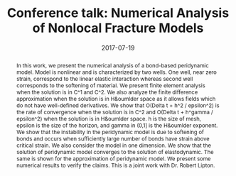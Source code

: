 ---
title: 'Conference talk: Numerical Analysis of Nonlocal Fracture Models'
event: USNCCM14 2017
event_url: ''
location: 'Montreal, Canada'
address: ''
summary: 'Numerical Analysis of Nonlocal Fracture Models'
abstract: 'In this work, we present the numerical analysis of a bond-based peridynamic model. Model is nonlinear and is characterized by two wells. One well, near zero strain, correspond to the linear elastic interaction whereas second well corresponds to the softening of material. We present finite element analysis when the solution is in C^1 and C^2. We also analyze the finite difference approximation when the solution is in H&oumlder space as it allows fields which do not have well-defined derivatives. We show that O(Delta t + h^2 / epsilon^2) is the rate of convergence when the solution is in C^2 and O(Delta t + h^gamma / epsilon^2) when the solution is in H&oumlder space. h is the size of mesh, epsilon is the size of the horizon, and gamma in (0,1] is the H&oumlder exponent. We show that the instability in the peridynamic model is due to softening of bonds and occurs when sufficiently large number of bonds have strain above critical strain. We also consider the model in one dimension. We show that the solution of peridynamic model converges to the solution of elastodynamic. The same is shown for the approximation of peridynamic model. We present some numerical results to verify the claims. This is a joint work with Dr. Robert Lipton.'
authors: [admin]
tags: ['Peridynamics', 'Finite Element Methods', 'Numerical Analysis']
date: '2017-07-19'
all_day: false
publishDate: '2017-07-26'
featured: false
---
